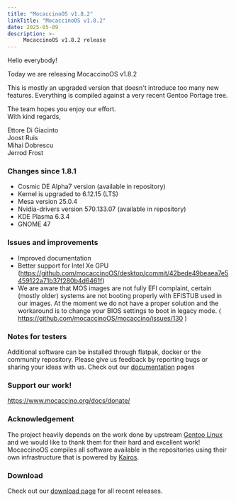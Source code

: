 ```yaml
---
title: "MocaccinoOS v1.8.2"
linkTitle: "MocaccinoOS v1.8.2"
date: 2025-05-09
description: >-
     MocaccinoOS v1.8.2 release
---
```


Hello everybody!

Today we are releasing MocaccinoOS v1.8.2

This is mostly an upgraded version that doesn't introduce too many new features. Everything is compiled against a very recent Gentoo Portage tree.

The team hopes you enjoy our effort.  
With kind regards,  

Ettore Di Giacinto  
Joost Ruis  
Mihai Dobrescu  
Jerrod Frost  

### Changes since 1.8.1

- Cosmic DE Alpha7 version (available in repository)
- Kernel is upgraded to 6.12.15 (LTS)
- Mesa version 25.0.4
- Nvidia-drivers version 570.133.07 (available in repository) 
- KDE Plasma 6.3.4
- GNOME 47

### Issues and improvements

- Improved documentation
- Better support for Intel Xe GPU (https://github.com/mocaccinoOS/desktop/commit/42bede49beaea7e5459122a71b37f280b4d6461f)
- We are aware that MOS images are not fully EFI complaint, certain (mostly older) systems are not booting properly with EFISTUB used in our images. At the moment we do not have a proper solution and the workaround is to change your BIOS settings to boot in legacy mode. ( https://github.com/mocaccinoOS/mocaccino/issues/130 )

### Notes for testers

Additional software can be installed through flatpak, docker or the community repository.
Please give us feedback by reporting bugs or sharing your ideas with us.
Check out our [documentation](https://www.mocaccino.org/docs/) pages

### Support our work!

https://www.mocaccino.org/docs/donate/

### Acknowledgement
The project heavily depends on the work done by upstream [Gentoo Linux](https://gentoo.org) and we would like to thank them for their hard and excellent work! MocaccinoOS compiles all software available in the repositories using their own infrastructure that is powered by [Kairos](https://kairos.io).

### Download

Check out our [download page](https://github.com/mocaccinoOS/mocaccino/releases) for all recent releases.

